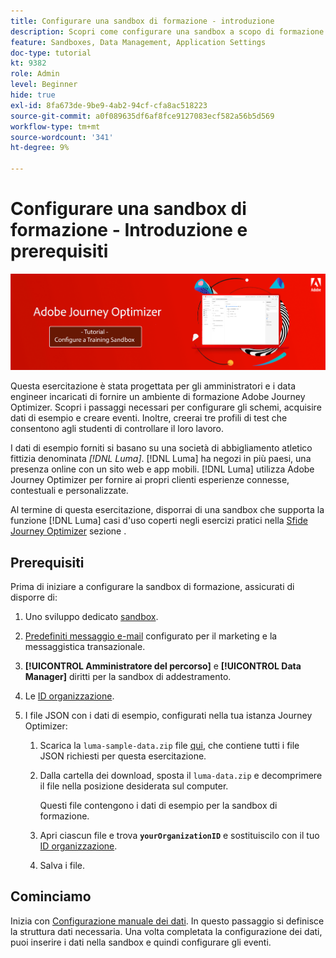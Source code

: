 ```yaml
---
title: Configurare una sandbox di formazione - introduzione
description: Scopri come configurare una sandbox a scopo di formazione. Segui i passaggi necessari per configurare gli schemi, acquisire dati di esempio e creare eventi.
feature: Sandboxes, Data Management, Application Settings
doc-type: tutorial
kt: 9382
role: Admin
level: Beginner
hide: true
exl-id: 8fa673de-9be9-4ab2-94cf-cfa8ac518223
source-git-commit: a0f089635df6af8fce9127083ecf582a56b5d569
workflow-type: tm+mt
source-wordcount: '341'
ht-degree: 9%

---
```


# Configurare una sandbox di formazione - Introduzione e prerequisiti

![Tutorial su banner: configurare una sandbox di formazione](./assets/ajo-banner-configure-training-sandbox.png)

Questa esercitazione è stata progettata per gli amministratori e i data engineer incaricati di fornire un ambiente di formazione Adobe Journey Optimizer. Scopri i passaggi necessari per configurare gli schemi, acquisire dati di esempio e creare eventi. Inoltre, creerai tre profili di test che consentono agli studenti di controllare il loro lavoro.

I dati di esempio forniti si basano su una società di abbigliamento atletico fittizia denominata _[!DNL Luma]_. [!DNL Luma] ha negozi in più paesi, una presenza online con un sito web e app mobili. [!DNL Luma] utilizza Adobe Journey Optimizer per fornire ai propri clienti esperienze connesse, contestuali e personalizzate.

Al termine di questa esercitazione, disporrai di una sandbox che supporta la funzione [!DNL Luma] casi d&#39;uso coperti negli esercizi pratici nella [Sfide Journey Optimizer](/help/challenges/introduction-and-prerequisites.md) sezione .

## Prerequisiti

Prima di iniziare a configurare la sandbox di formazione, assicurati di disporre di:

1. Uno sviluppo dedicato [sandbox](https://experienceleague.adobe.com/docs/journey-optimizer-learn/tutorials/access-control/create-and-manage-sandboxes.html?lang=en).
1. [Predefiniti messaggio e-mail](https://experienceleague.adobe.com/docs/journey-optimizer-learn/tutorials/channel-configuration/set-up-email-channel.html?lang=en) configurato per il marketing e la messaggistica transazionale.
1. **[!UICONTROL Amministratore del percorso]** e **[!UICONTROL Data Manager]** diritti per la sandbox di addestramento.
1. Le [ID organizzazione](https://experienceleague.adobe.com/docs/core-services/interface/administration/organizations.html?lang=it).

1. I file JSON con i dati di esempio, configurati nella tua istanza Journey Optimizer:

   1. Scarica la `luma-sample-data.zip` file [qui](/help/tutorial-configure-a-training-sandbox/assets/luma-data/luma-sample-data.zip), che contiene tutti i file JSON richiesti per questa esercitazione.

   1. Dalla cartella dei download, sposta il `luma-data.zip` e decomprimere il file nella posizione desiderata sul computer.

      Questi file contengono i dati di esempio per la sandbox di formazione.

   2. Apri ciascun file e trova **`yourOrganizationID`** e sostituiscilo con il tuo [ID organizzazione](https://experienceleague.adobe.com/docs/core-services/interface/administration/organizations.html?lang=it).

   3. Salva i file.

## Cominciamo

Inizia con [Configurazione manuale dei dati](/help/tutorial-configure-a-training-sandbox/manual-data-set-up.md). In questo passaggio si definisce la struttura dati necessaria. Una volta completata la configurazione dei dati, puoi inserire i dati nella sandbox e quindi configurare gli eventi.
